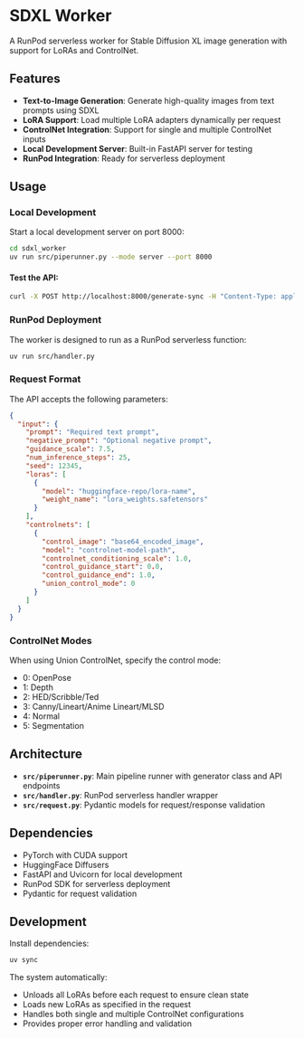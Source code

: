 # SDXL Worker

A RunPod serverless worker for Stable Diffusion XL image generation with support for LoRAs and ControlNet.

## Features

- **Text-to-Image Generation**: Generate high-quality images from text prompts using SDXL
- **LoRA Support**: Load multiple LoRA adapters dynamically per request
- **ControlNet Integration**: Support for single and multiple ControlNet inputs
- **Local Development Server**: Built-in FastAPI server for testing
- **RunPod Integration**: Ready for serverless deployment

## Usage

### Local Development

Start a local development server on port 8000:

```bash
cd sdxl_worker
uv run src/piperunner.py --mode server --port 8000
```

#### Test the API:

```bash
curl -X POST http://localhost:8000/generate-sync -H "Content-Type: application/json" -d @server/test_inputs/test_data.json
```

### RunPod Deployment

The worker is designed to run as a RunPod serverless function:

```bash
uv run src/handler.py
```

### Request Format

The API accepts the following parameters:

```json
{
  "input": {
    "prompt": "Required text prompt",
    "negative_prompt": "Optional negative prompt",
    "guidance_scale": 7.5,
    "num_inference_steps": 25,
    "seed": 12345,
    "loras": [
      {
        "model": "huggingface-repo/lora-name",
        "weight_name": "lora_weights.safetensors"
      }
    ],
    "controlnets": [
      {
        "control_image": "base64_encoded_image",
        "model": "controlnet-model-path",
        "controlnet_conditioning_scale": 1.0,
        "control_guidance_start": 0.0,
        "control_guidance_end": 1.0,
        "union_control_mode": 0
      }
    ]
  }
}
```

### ControlNet Modes

When using Union ControlNet, specify the control mode:
- 0: OpenPose
- 1: Depth
- 2: HED/Scribble/Ted
- 3: Canny/Lineart/Anime Lineart/MLSD
- 4: Normal
- 5: Segmentation

## Architecture

- **`src/piperunner.py`**: Main pipeline runner with generator class and API endpoints
- **`src/handler.py`**: RunPod serverless handler wrapper
- **`src/request.py`**: Pydantic models for request/response validation

## Dependencies

- PyTorch with CUDA support
- HuggingFace Diffusers
- FastAPI and Uvicorn for local development
- RunPod SDK for serverless deployment
- Pydantic for request validation

## Development

Install dependencies:
```bash
uv sync
```

The system automatically:
- Unloads all LoRAs before each request to ensure clean state
- Loads new LoRAs as specified in the request
- Handles both single and multiple ControlNet configurations
- Provides proper error handling and validation